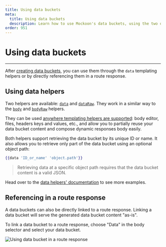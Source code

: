 ```yaml
---
title: Using data buckets
meta:
  title: Using data buckets
  description: Learn how to use Mockoon's data buckets, using the two data and dataRaw helpers, or by directly linking the bucket to a route response
order: 951
---
```


# Using data buckets

---

After [creating data buckets](docs:data-buckets/overview), you can use them through the `data` templating helpers or by directly referencing them in a route response.

## Using data helpers

Two helpers are available: [`data`](docs:templating/mockoon-helpers#data) and [`dataRaw`](docs:templating/mockoon-helpers#dataraw). They work in a similar way to the [`body`](docs:templating/mockoon-request-helpers#body) and [`bodyRaw`](docs:templating/mockoon-request-helpers#bodyraw) helpers.

They can be used [anywhere templating helpers are supported](docs:templating/overview): body editor, files, headers keys and values, etc., and allow you to partially reuse your data bucket content and compose dynamic responses body easily.

Both helpers support retrieving the data bucket by its unique ID or name. It also allows you to retrieve only part of the data bucket using an optional object path:

```handlebars
{{data 'ID_or_name' 'object.path'}}
```

> Retrieving data at a specific object path requires that the data bucket content is a valid JSON.

Head over to the [data helpers' documentation](docs:templating/mockoon-helpers#data) to see more examples.

## Referencing in a route response

A data buckets can also be directly linked to a route response. Linking a data bucket will serve the generated data bucket content "as-is".

To link a data bucket to a route response, choose "Data" in the body selector and select your data bucket.

![Using data bucket in a route response](/images/docs/data-buckets/using-data-buckets/link-data-bucket-response.png)
